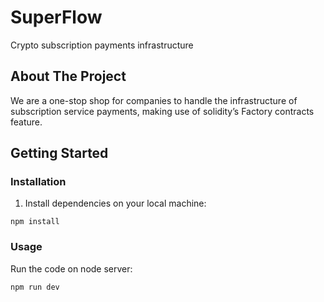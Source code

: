 # SuperFlow

Crypto subscription payments infrastructure


## About The Project

We are a one-stop shop for companies to handle the infrastructure of subscription service payments, making use of solidity’s Factory contracts feature.


## Getting Started

### Installation

1. Install dependencies on your local machine:

```
npm install
```

### Usage

Run the code on node server:
```
npm run dev
```
